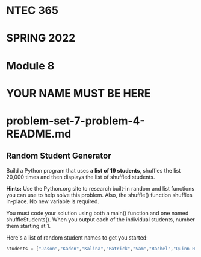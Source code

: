 # NTEC 365
# SPRING 2022
# Module 8
# YOUR NAME MUST BE HERE
# problem-set-7-problem-4-README.md

## Random Student Generator

Build a Python program that uses **a list of 19 students**, shuffles the list 20,000 times and then displays the list of shuffled students.

**Hints:** Use the Python.org site to research built-in random and list functions you can use to help solve this problem. Also, the shuffle() function shuffles in-place. No new variable is required.

You must code your solution using both a main() function and one named shuffleStudents(). When you output each of the individual students, number them starting at 1.

Here's a list of random student names to get you started:

```Python
students = ["Jason","Kaden","Kalina","Patrick","Sam","Rachel","Quinn H.","Brandon","Robin","Jeremy","Wayne","Connor","Chris","Fred","Jacob","McGuire","Quinn C.","Drake","Eugene"]
```
